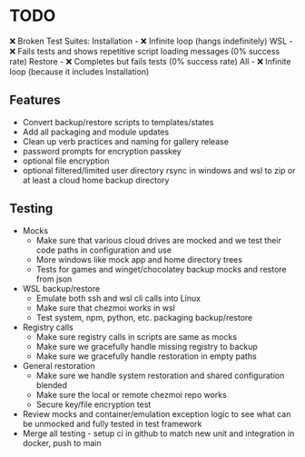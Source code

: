 # TODO

❌ Broken Test Suites:
Installation - ❌ Infinite loop (hangs indefinitely)
WSL - ❌ Fails tests and shows repetitive script loading messages (0% success rate)
Restore - ❌ Completes but fails tests (0% success rate)
All - ❌ Infinite loop (because it includes Installation)

## Features

- Convert backup/restore scripts to templates/states
- Add all packaging and module updates
- Clean up verb practices and naming for gallery release
- password prompts for encryption passkey
- optional file encryption
- optional filtered/limited user directory rsync in windows and wsl to zip or at least a cloud home backup directory

## Testing

- Mocks
  - Make sure that various cloud drives are mocked and we test their code paths in configuration and use
  - More windows like mock app and home directory trees
  - Tests for games and winget/chocolatey backup mocks and restore from json
- WSL backup/restore
  - Emulate both ssh and wsl cli calls into Linux
  - Make sure that chezmoi works in wsl
  - Test system, npm, python, etc. packaging backup/restore
- Registry calls
  - Make sure registry calls in scripts are same as mocks
  - Make sure we gracefully handle missing registry to backup
  - Make sure we gracefully handle restoration in empty paths
- General restoration
  - Make sure we handle system restoration and shared configuration blended
  - Make sure the local or remote chezmoi repo works
  - Secure key/file encryption test
- Review mocks and container/emulation exception logic to see what can be unmocked and fully tested in test framework
- Merge all testing - setup ci in github to match new unit and integration in docker, push to main
